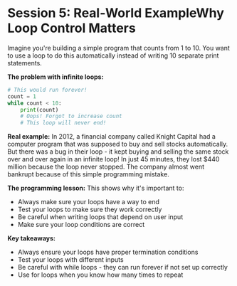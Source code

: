 # Session 5: Real-World ExampleWhy Loop Control Matters

Imagine you're building a simple program that counts from 1 to 10. You want to use a loop to do this automatically instead of writing 10 separate print statements.

**The problem with infinite loops:**
```python
# This would run forever!
count = 1
while count < 10:
    print(count)
    # Oops! Forgot to increase count
    # This loop will never end!
```

**Real example:** In 2012, a financial company called Knight Capital had a computer program that was supposed to buy and sell stocks automatically. But there was a bug in their loop - it kept buying and selling the same stock over and over again in an infinite loop! In just 45 minutes, they lost $440 million because the loop never stopped. The company almost went bankrupt because of this simple programming mistake.

**The programming lesson:**
This shows why it's important to:
- Always make sure your loops have a way to end
- Test your loops to make sure they work correctly
- Be careful when writing loops that depend on user input
- Make sure your loop conditions are correct

**Key takeaways:**
- Always ensure your loops have proper termination conditions
- Test your loops with different inputs
- Be careful with while loops - they can run forever if not set up correctly
- Use for loops when you know how many times to repeat
